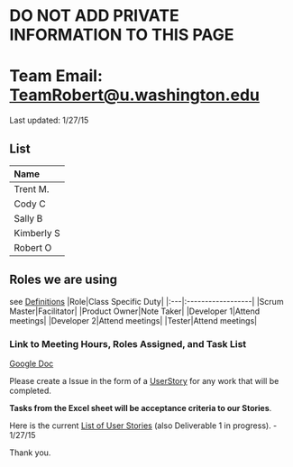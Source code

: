 # **DO NOT ADD PRIVATE INFORMATION TO THIS PAGE** #
# Team Email: TeamRobert@u.washington.edu #
Last updated: 1/27/15

## List ##
|Name|
|:---|
|Trent M.|
|Cody C|
|Sally B|
|Kimberly S|
|Robert O|

## Roles we are using ##
see [Definitions](https://code.google.com/p/uw-tcss360-green/wiki/Glossary)
|Role|Class Specific Duty|
|:---|:------------------|
|Scrum Master|Facilitator|
|Product Owner|Note Taker|
|Developer 1|Attend meetings|
|Developer 2|Attend meetings|
|Tester|Attend meetings|

### Link to Meeting Hours, Roles Assigned, and Task List ###
[Google Doc](https://docs.google.com/a/uw.edu/spreadsheets/d/14xlL9Zqfm7TLiCW0Oj050t8Ba_wscgGA9ROZIapJ-ds/edit?usp=sharing)

Please create a Issue in the form of a [UserStory](https://code.google.com/p/uw-tcss360-green/issues/entry) for any work that will be completed.


**Tasks from the Excel sheet will be acceptance criteria to our Stories**.

Here is the current [List of User Stories](https://docs.google.com/document/d/1S10dpOydT9FmqLdV8tSdB2lg1LnpmBzxOrHy9E5VxUw/edit?usp=sharing) (also Deliverable 1 in progress). - 1/27/15


Thank you.